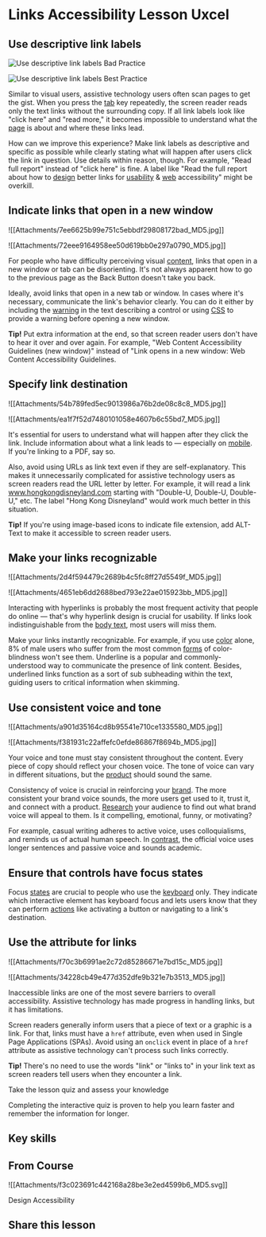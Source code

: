 # Links Accessibility Lesson  Uxcel
## Use descriptive link labels

![Use descriptive link labels Bad Practice](https://img.uxcel.com/practices/use-descriptive-link-labels-1611656821397/b-1686061341119.jpg)

![Use descriptive link labels Best Practice](https://img.uxcel.com/practices/use-descriptive-link-labels-1611656821397/a-1686061341119.jpg)

Similar to visual users, assistive technology users often scan pages to get the gist. When you press the [tab](https://app.uxcel.com/glossary/tabs) key repeatedly, the screen reader reads only the text links without the surrounding copy. If all link labels look like "click here" and "read more," it becomes impossible to understand what the [page](https://app.uxcel.com/glossary/pages) is about and where these links lead.

How can we improve this experience? Make link labels as descriptive and specific as possible while clearly stating what will happen after users click the link in question. Use details within reason, though. For example, "Read full report" instead of "click here" is fine. A label like "Read the full report about how to [design](https://app.uxcel.com/glossary/design) better links for [usability](https://app.uxcel.com/glossary/usability) & [web](https://app.uxcel.com/glossary/web) accessibility" might be overkill.

## Indicate links that open in a new window

![[Attachments/7ee6625b99e751c5ebbdf29808172bad_MD5.jpg]]

![[Attachments/72eee9164958ee50d619bb0e297a0790_MD5.jpg]]

For people who have difficulty perceiving visual [content](https://app.uxcel.com/glossary/content), links that open in a new window or tab can be disorienting. It's not always apparent how to go to the previous page as the Back Button doesn't take you back.

Ideally, avoid links that open in a new tab or window. In cases where it's necessary, communicate the link's behavior clearly. You can do it either by including the [warning](https://app.uxcel.com/glossary/warning) in the text describing a control or using [CSS](https://app.uxcel.com/glossary/css) to provide a warning before opening a new window.

**Tip!** Put extra information at the end, so that screen reader users don't have to hear it over and over again. For example, "Web Content Accessibility Guidelines (new window)" instead of "Link opens in a new window: Web Content Accessibility Guidelines.

## Specify link destination

![[Attachments/54b789fed5ec9013986a76b2de08c8c8_MD5.jpg]]

![[Attachments/ea1f7f52d7480101058e4607b6c55bd7_MD5.jpg]]

It's essential for users to understand what will happen after they click the link. Include information about what a link leads to — especially on [mobile](https://app.uxcel.com/glossary/mobile). If you're linking to a PDF, say so.

Also, avoid using URLs as link text even if they are self-explanatory. This makes it unnecessarily complicated for assistive technology users as screen readers read the URL letter by letter. For example, it will read a link www.hongkongdisneyland.com starting with "Double-U, Double-U, Double-U," etc. The label "Hong Kong Disneyland" would work much better in this situation.

**Tip!** If you're using image-based icons to indicate file extension, add ALT-Text to make it accessible to screen reader users.

## Make your links recognizable

![[Attachments/2d4f594479c2689b4c5fc8ff27d5549f_MD5.jpg]]

![[Attachments/4651eb6dd2688bed793e22ae015923bb_MD5.jpg]]

Interacting with hyperlinks is probably the most frequent activity that people do online — that's why hyperlink design is crucial for usability. If links look indistinguishable from the [body text](https://app.uxcel.com/glossary/body-text), most users will miss them.

Make your links instantly recognizable. For example, if you use [color](https://app.uxcel.com/glossary/color) alone, 8% of male users who suffer from the most common [forms](https://app.uxcel.com/glossary/forms) of color-blindness won't see them. Underline is a popular and commonly-understood way to communicate the presence of link content. Besides, underlined links function as a sort of sub subheading within the text, guiding users to critical information when skimming.

## Use consistent voice and tone

![[Attachments/a901d35164cd8b95541e710ce1335580_MD5.jpg]]

![[Attachments/f381931c22affefc0efde86867f8694b_MD5.jpg]]

Your voice and tone must stay consistent throughout the content. Every piece of copy should reflect your chosen voice. The tone of voice can vary in different situations, but the [product](https://app.uxcel.com/glossary/product) should sound the same.

Consistency of voice is crucial in reinforcing your [brand](https://app.uxcel.com/glossary/branding). The more consistent your brand voice sounds, the more users get used to it, trust it, and connect with a product. [Research](https://app.uxcel.com/glossary/research-knowledge) your audience to find out what brand voice will appeal to them. Is it compelling, emotional, funny, or motivating?

For example, casual writing adheres to active voice, uses colloquialisms, and reminds us of actual human speech. In [contrast](https://app.uxcel.com/glossary/contrast), the official voice uses longer sentences and passive voice and sounds academic.

## Ensure that controls have focus states

Focus [states](https://app.uxcel.com/glossary/states) are crucial to people who use the [keyboard](https://app.uxcel.com/glossary/keyboards) only. They indicate which interactive element has keyboard focus and lets users know that they can perform [actions](https://app.uxcel.com/glossary/actions) like activating a button or navigating to a link's destination.

## Use the <href> attribute for links

![[Attachments/f70c3b6991ae2c72d85286671e7bd15c_MD5.jpg]]

![[Attachments/34228cb49e477d352dfe9b321e7b3513_MD5.jpg]]

Inaccessible links are one of the most severe barriers to overall accessibility. Assistive technology has made progress in handling links, but it has limitations.

Screen readers generally inform users that a piece of text or a graphic is a link. For that, links must have a `href` attribute, even when used in Single Page Applications (SPAs). Avoid using an `onclick` event in place of a `href` attribute as assistive technology can't process such links correctly.

**Tip!** There's no need to use the words "link" or "links to" in your link text as screen readers tell users when they encounter a link.

Take the lesson quiz and assess your knowledge

Completing the interactive quiz is proven to help you learn faster and remember the information for longer.

## Key skills

## From Course

![[Attachments/f3c023691c442168a28be3e2ed4599b6_MD5.svg]]

Design Accessibility

## Share this lesson